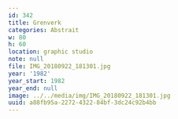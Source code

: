 ```yaml
---
id: 342
title: Grenverk
categories: Abstrait
w: 80
h: 60
location: graphic studio
note: null
file: IMG_20180922_181301.jpg
year: '1982'
year_start: 1982
year_end: null
image: ../../media/img/IMG_20180922_181301.jpg
uuid: a88fb95a-2272-4322-84bf-3dc24c92b4bb
---
```


